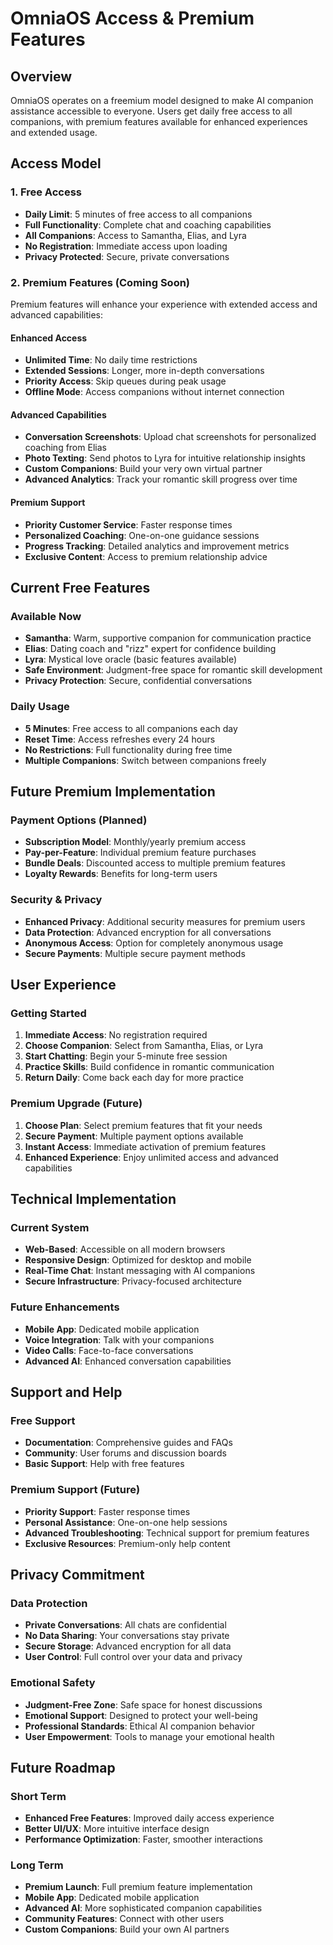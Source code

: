 # OmniaOS Access & Premium Features

## Overview
OmniaOS operates on a freemium model designed to make AI companion assistance accessible to everyone. Users get daily free access to all companions, with premium features available for enhanced experiences and extended usage.

## Access Model

### 1. Free Access
- **Daily Limit**: 5 minutes of free access to all companions
- **Full Functionality**: Complete chat and coaching capabilities
- **All Companions**: Access to Samantha, Elias, and Lyra
- **No Registration**: Immediate access upon loading
- **Privacy Protected**: Secure, private conversations

### 2. Premium Features (Coming Soon)
Premium features will enhance your experience with extended access and advanced capabilities:

#### Enhanced Access
- **Unlimited Time**: No daily time restrictions
- **Extended Sessions**: Longer, more in-depth conversations
- **Priority Access**: Skip queues during peak usage
- **Offline Mode**: Access companions without internet connection

#### Advanced Capabilities
- **Conversation Screenshots**: Upload chat screenshots for personalized coaching from Elias
- **Photo Texting**: Send photos to Lyra for intuitive relationship insights
- **Custom Companions**: Build your very own virtual partner
- **Advanced Analytics**: Track your romantic skill progress over time

#### Premium Support
- **Priority Customer Service**: Faster response times
- **Personalized Coaching**: One-on-one guidance sessions
- **Progress Tracking**: Detailed analytics and improvement metrics
- **Exclusive Content**: Access to premium relationship advice

## Current Free Features

### Available Now
- **Samantha**: Warm, supportive companion for communication practice
- **Elias**: Dating coach and "rizz" expert for confidence building
- **Lyra**: Mystical love oracle (basic features available)
- **Safe Environment**: Judgment-free space for romantic skill development
- **Privacy Protection**: Secure, confidential conversations

### Daily Usage
- **5 Minutes**: Free access to all companions each day
- **Reset Time**: Access refreshes every 24 hours
- **No Restrictions**: Full functionality during free time
- **Multiple Companions**: Switch between companions freely

## Future Premium Implementation

### Payment Options (Planned)
- **Subscription Model**: Monthly/yearly premium access
- **Pay-per-Feature**: Individual premium feature purchases
- **Bundle Deals**: Discounted access to multiple premium features
- **Loyalty Rewards**: Benefits for long-term users

### Security & Privacy
- **Enhanced Privacy**: Additional security measures for premium users
- **Data Protection**: Advanced encryption for all conversations
- **Anonymous Access**: Option for completely anonymous usage
- **Secure Payments**: Multiple secure payment methods

## User Experience

### Getting Started
1. **Immediate Access**: No registration required
2. **Choose Companion**: Select from Samantha, Elias, or Lyra
3. **Start Chatting**: Begin your 5-minute free session
4. **Practice Skills**: Build confidence in romantic communication
5. **Return Daily**: Come back each day for more practice

### Premium Upgrade (Future)
1. **Choose Plan**: Select premium features that fit your needs
2. **Secure Payment**: Multiple payment options available
3. **Instant Access**: Immediate activation of premium features
4. **Enhanced Experience**: Enjoy unlimited access and advanced capabilities

## Technical Implementation

### Current System
- **Web-Based**: Accessible on all modern browsers
- **Responsive Design**: Optimized for desktop and mobile
- **Real-Time Chat**: Instant messaging with AI companions
- **Secure Infrastructure**: Privacy-focused architecture

### Future Enhancements
- **Mobile App**: Dedicated mobile application
- **Voice Integration**: Talk with your companions
- **Video Calls**: Face-to-face conversations
- **Advanced AI**: Enhanced conversation capabilities

## Support and Help

### Free Support
- **Documentation**: Comprehensive guides and FAQs
- **Community**: User forums and discussion boards
- **Basic Support**: Help with free features

### Premium Support (Future)
- **Priority Support**: Faster response times
- **Personal Assistance**: One-on-one help sessions
- **Advanced Troubleshooting**: Technical support for premium features
- **Exclusive Resources**: Premium-only help content

## Privacy Commitment

### Data Protection
- **Private Conversations**: All chats are confidential
- **No Data Sharing**: Your conversations stay private
- **Secure Storage**: Advanced encryption for all data
- **User Control**: Full control over your data and privacy

### Emotional Safety
- **Judgment-Free Zone**: Safe space for honest discussions
- **Emotional Support**: Designed to protect your well-being
- **Professional Standards**: Ethical AI companion behavior
- **User Empowerment**: Tools to manage your emotional health

## Future Roadmap

### Short Term
- **Enhanced Free Features**: Improved daily access experience
- **Better UI/UX**: More intuitive interface design
- **Performance Optimization**: Faster, smoother interactions

### Long Term
- **Premium Launch**: Full premium feature implementation
- **Mobile App**: Dedicated mobile application
- **Advanced AI**: More sophisticated companion capabilities
- **Community Features**: Connect with other users
- **Custom Companions**: Build your own AI partners 